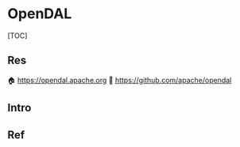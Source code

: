 # OpenDAL

[TOC]



## Res
🏠 https://opendal.apache.org
🚧 https://github.com/apache/opendal



## Intro


## Ref

